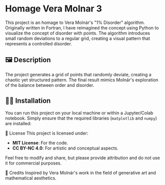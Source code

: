 # Homage Vera Molnar 3

This project is an homage to Vera Molnár's "1% Disorder" algorithm. Originally written in Fortran, I have reimagined the concept using Python to visualize the concept of disorder with points. The algorithm introduces small random deviations to a regular grid, creating a visual pattern that represents a controlled disorder.

## 🖼️ Description
The project generates a grid of points that randomly deviate, creating a chaotic yet structured pattern. The final result mimics Molnár's exploration of the balance between order and disorder.

## 🧑‍💻 Installation
You can run this project on your local machine or within a Jupyter/Colab notebook. Simply ensure that the required libraries (`matplotlib` and `numpy`) are installed:



📜 License
This project is licensed under:
- **MIT License**: For the code.
- **CC BY-NC 4.0**: For artistic and conceptual aspects.

Feel free to modify and share, but please provide attribution and do not use it for commercial purposes.


🎨 Credits
Inspired by Vera Molnár's work in the field of generative art and mathematical aesthetics.
